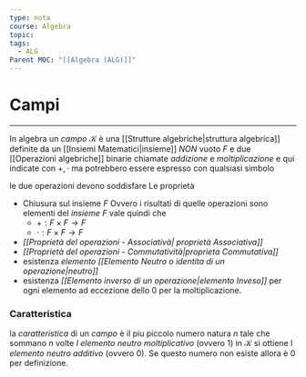 ```yaml
---
type: nota
course: Algebra
topic: 
tags:
  - ALG
Parent MOC: "[[Algebra (ALG)]]"
---
```


# Campi
---
In algebra un _campo_ $\mathcal{K}$ è una [[Strutture algebriche|struttura algebrica]] definite da un [[Insiemi Matematici|insieme]] _NON_  vuoto $F$ e due [[Operazioni algebriche]] binarie chiamate _addizione_ e _moltiplicazione_ e qui indicate con $+,\cdot$ ma potrebbero essere espresso con qualsiasi simbolo 


le due operazioni devono soddisfare Le proprietà
 - Chiusura sul insieme $F$ Ovvero i risultati di quelle operazioni sono elementi del _insieme_ $F$ vale quindi che 
	 - $+:F\times F \rightarrow F$
	 - $\cdot:F\times F \rightarrow F$
- _[[Proprietà del operazioni - Associativà| proprietà Associativa]]_
- _[[Proprietà del operazioni - Commutatività|proprieta Commutativa]]_
- esistenza _elemento [[Elemento Neutro o identita di un operazione|neutro]]_ 
- esistenza _[[Elemento inverso di un operazione|elemento Inveso]]_ per ogni elemento ad eccezione dello 0 per la moltiplicazione.

### Caratteristica
la _caratteristica_ di un _campo_ è il piu piccolo numero natura $n$ tale che sommano $n$ volte _l elemento neutro moltiplicativo_ (ovvero $1$) in $\mathcal{K}$ si ottiene l _elemento neutro additivo_ (ovvero 0).
Se questo numero non esiste allora è $0$ per definizione.
